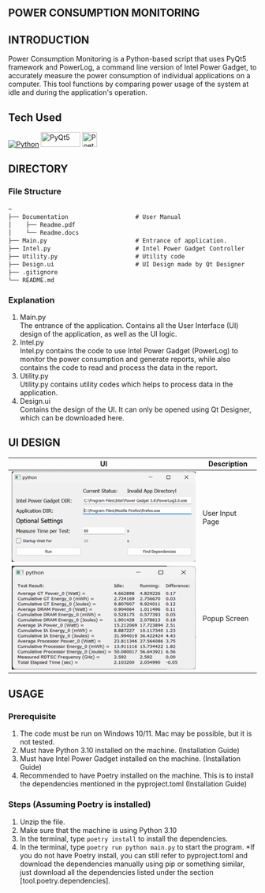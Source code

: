 ## POWER CONSUMPTION MONITORING
## INTRODUCTION
Power Consumption Monitoring is a Python-based script that uses PyQt5 framework and PowerLog, a command line version of Intel Power Gadget, to accurately measure the power consumption of individual applications on a computer. This tool functions by comparing power usage of the system at idle and during the application's operation.
## Tech Used  
  <p>
    <a href="https://www.python.org/downloads/"><img src="https://img.shields.io/badge/Python-3776AB?style=for-the-badge&logo=python&logoColor=white" title="Python"/></a>
    <a href="https://pypi.org/project/PyQt5/#:~:text=PyQt5%20is%20a%20comprehensive%20set,platforms%20including%20iOS%20and%20Android."><img src="https://codetorial.net/_images/0_pyqt_logo.png" width = 80 height = 30 title="PyQt5"/></a>
    <a href="https://python-poetry.org/"><img src="https://python-poetry.org/images/logo-origami.svg" width = 30 height = 30 title="Poetry"/></a>
  </p>

## DIRECTORY
### File Structure
```
~
├── Documentation                   # User Manual
│    ├── Readme.pdf                        
│    └── Readme.docs                
├── Main.py                         # Entrance of application.
├── Intel.py                        # Intel Power Gadget Controller
├── Utility.py                      # Utility code
├── Design.ui                       # UI Design made by Qt Designer
├── .gitignore
└── README.md
```
### Explanation
1.	Main.py <br>
The entrance of the application.  Contains all the User Interface (UI) design of the application, as well as the UI logic. 
2.	Intel.py <br>
Intel.py contains the code to use Intel Power Gadget (PowerLog) to monitor the power consumption and generate reports, while also contains the code to read and process the data in the report. 
3.	Utility.py <br>
Utility.py contains utility codes which helps to process data in the application. 
4.	Design.ui <br>
Contains the design of the UI. It can only be opened using Qt Designer, which can be downloaded here.

## UI DESIGN
| UI          | Description |
| ----------- | ----------- |
| <img src="examples/img/main.png" />   | User Input Page       |
| <img src="examples/img/popup.png" />   | Popup Screen        |


## USAGE
### Prerequisite
1.	The code must be run on Windows 10/11. Mac may be possible, but it is not tested.
2.	Must have Python 3.10 installed on the machine. (Installation Guide)
3.	Must have Intel Power Gadget installed on the machine. (Installation Guide)
4.	Recommended to have Poetry installed on the machine. This is to install the dependencies mentioned in the pyproject.toml (Installation Guide)
### Steps (Assuming Poetry is installed)
1.	Unzip the file.
2.	Make sure that the machine is using Python 3.10
3.	In the terminal, type `poetry install` to install the dependencies.
4.	In the terminal, type `poetry run python main.py` to start the program.
*If you do not have Poetry install, you can still refer to pyproject.toml and download the dependencies manually using pip or something similar, just download all the dependencies listed under the section [tool.poetry.dependencies].
